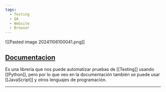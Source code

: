 ```yaml
---
tags:
  - Testing
  - QA
  - Website
  - Browser
---
```

![[Pasted image 20241106100041.png]]

## [Documentacion](https://www.selenium.dev/documentation/)

Es una librería que nos puede automatizar pruebas de [[Testing]] usando [[Python]], pero por lo que veo en la documentación también se puede usar [[JavaScript]] y otros lenguajes de programación.



---



